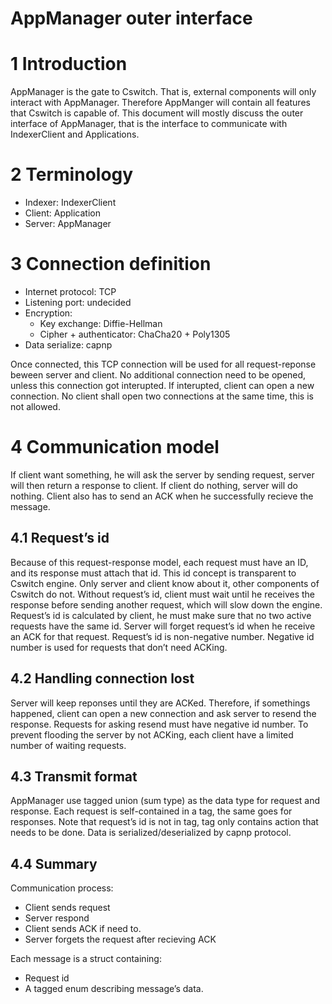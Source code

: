 # AppManager outer interface

# 1 Introduction

AppManager is the gate to Cswitch. That is, external components will only interact with AppManager. Therefore AppManger will contain all features that Cswitch is capable of.
This document will mostly discuss the outer interface of AppManager, that is the interface to communicate with IndexerClient and Applications.

# 2 Terminology
- Indexer: IndexerClient
- Client: Application
- Server: AppManager
# 3 Connection definition
- Internet protocol: TCP
- Listening port: undecided
- Encryption:
  - Key exchange: Diffie-Hellman
  - Cipher + authenticator: ChaCha20 + Poly1305
- Data serialize: capnp

Once connected, this TCP connection will be used for all request-reponse beween server and client. No additional connection need to be opened, unless this connection got interupted. If interupted, client can open a new connection. No client shall open two connections at the same time, this is not allowed.

# 4 Communication model

If client want something, he will ask the server by sending request, server will then return a response to client. If client do nothing, server will do nothing.
Client also has to send an ACK when he successfully recieve the message.

## 4.1 Request’s id

Because of this request-response model, each request must have an ID, and its response must attach that id.
This id concept is transparent to Cswitch engine. Only server and client know about it, other components of Cswitch do not.
Without request’s id, client must wait until he receives the response before sending another request, which will slow down the engine.
Request’s id is calculated by client, he must make sure that no two active requests have the same id. Server will forget request’s id when he receive an ACK for that request.
Request’s id is non-negative number. Negative id number is used for requests that don’t need ACKing.

## 4.2 Handling connection lost

Server will keep reponses until they are ACKed. Therefore, if somethings happened, client can open a new connection and ask server to resend the response. Requests for asking resend must have negative id number.
To prevent flooding the server by not ACKing, each client have a limited number of waiting requests.

## 4.3 Transmit format

AppManager use tagged union (sum type) as the data type for request and response. Each request is self-contained in a tag, the same goes for responses. Note that request’s id is not in tag, tag only contains action that needs to be done.
Data is serialized/deserialized by capnp protocol.

## 4.4 Summary

Communication process:

- Client sends request
- Server respond
- Client sends ACK if need to.
- Server forgets the request after recieving ACK

Each message is a struct containing:

- Request id
- A tagged enum describing message’s data.

